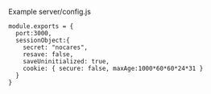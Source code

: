 Example server/config.js
```
module.exports = {
  port:3000,
  sessionObject:{
    secret: "nocares",
    resave: false,
    saveUninitialized: true,
    cookie: { secure: false, maxAge:1000*60*60*24*31 }
  }
}
```
